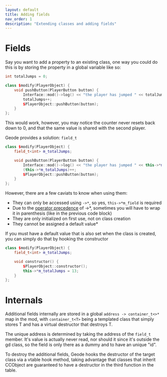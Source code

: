 ```yaml
---
layout: default
title: Adding fields
nav_order: 1
description: "Extending classes and adding fields"
---
```


# Fields

Say you want to add a property to an existing class, one way you could do this is by storing the property in a global variable like so:

```cpp
int totalJumps = 0;

class $modify(PlayerObject) {
    void pushButton(PlayerButton button) {
        Interface::mod()->log() << "the player has jumped " << totalJumps << " times !" << geode::endl;
        totalJumps++;
        $PlayerObject::pushButton(button);
    }
};
```

This would work, however, you may notice the counter never resets back down to 0, and that the same value is shared with the second player.

Geode provides a solution: `field_t`

```cpp
class $modify(PlayerObject) {
    field_t<int> m_totalJumps;

    void pushButton(PlayerButton button) {
        Interface::mod()->log() << "the player has jumped " << this->*m_totalJumps << " times !" << geode::endl;
        (this->*m_totalJumps)++;
        $PlayerObject::pushButton(button);
    }
};
```
However, there are a few caviats to know when using them:
- They can only be accessed using `->*`, so yes, `this->*m_field` is required
- Due to the [operator precedence](https://en.cppreference.com/w/cpp/language/operator_precedence) of ->*, sometimes you will have to wrap it in parenthesis (like in the previous code block)
- They are only initialized on first use, not on class creation
- They cannot be assigned a default value*

If you must have a default value that is also set when the class is created, you can simply do that by hooking the constructor

```cpp
class $modify(PlayerObject) {
    field_t<int> m_totalJumps;

    void constructor() {
        $PlayerObject::constructor();
        this->*m_totalJumps = 13;
    }
};
```

# Internals

Additional fields internally are stored in a global `address -> container_t<>*` map in the mod, with `container_t<T>` being a templated class that simply stores T and has a virtual destructor that destroys T.

The unique address is determined by taking the address of the `field_t` member. It's value is actually never read, nor should it since it's outside the gd class, so the field is only there as a dummy and to have an unique "id".

To destroy the additional fields, Geode hooks the destructor of the target class via a vtable hook method, taking advantage that classes that inherit CCObject are guaranteed to have a destructor in the third function in the table.